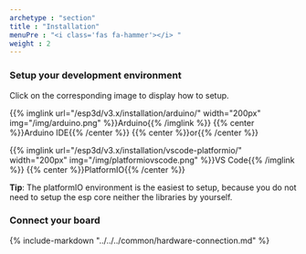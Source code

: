 ```yaml
---
archetype : "section"
title : "Installation"
menuPre : "<i class='fas fa-hammer'></i> "
weight : 2
---
```


### Setup your development environment

Click on the corresponding image to display how to setup.

{{% imglink url="/esp3d/v3.x/installation/arduino/" width="200px" img="/img/arduino.png" %}}Arduino{{% /imglink %}} 
{{% center %}}Arduino IDE{{% /center %}}
{{% center %}}or{{% /center %}}


{{% imglink url="/esp3d/v3.x/installation/vscode-platformio/" width="200px" img="/img/platformiovscode.png" %}}VS Code{{% /imglink %}}
{{% center %}}PlatformIO{{% /center %}}

**Tip**: The platformIO environment is the easiest to setup, because you do not need to setup the esp core neither the libraries by yourself.

### Connect your board 

{% include-markdown "../../../common/hardware-connection.md" %}
